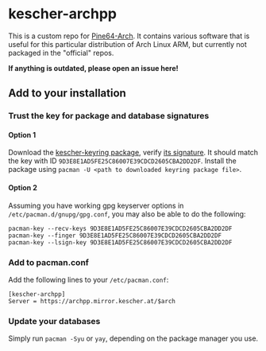# kescher-archpp

This is a custom repo for [Pine64-Arch](https://github.com/dreemurrs-embedded/Pine64-Arch).
It contains various software that is useful for this particular distribution of Arch Linux ARM, but currently not packaged in the "official" repos.

**If anything is outdated, please open an issue here!**

## Add to your installation

### Trust the key for package and database signatures

#### Option 1
Download the [kescher-keyring package](https://archpp.mirror.kescher.at/aarch64/kescher-keyring-20210613-1-any.pkg.tar.zst), verify [its signature](https://archpp.mirror.kescher.at/aarch64/kescher-keyring-20210613-1-any.pkg.tar.zst.sig). It should match the key with ID `9D3E8E1AD5FE25C86007E39CDCD2605CBA2DD2DF`. Install the package using `pacman -U <path to downloaded keyring package file>`.

#### Option 2
Assuming you have working gpg keyserver options in `/etc/pacman.d/gnupg/gpg.conf`, you may also be able to do the following:

```
pacman-key --recv-keys 9D3E8E1AD5FE25C86007E39CDCD2605CBA2DD2DF
pacman-key --finger 9D3E8E1AD5FE25C86007E39CDCD2605CBA2DD2DF
pacman-key --lsign-key 9D3E8E1AD5FE25C86007E39CDCD2605CBA2DD2DF
```

### Add to pacman.conf

Add the following lines to your `/etc/pacman.conf`:

```
[kescher-archpp]
Server = https://archpp.mirror.kescher.at/$arch
```

### Update your databases
Simply run `pacman -Syu` or `yay`, depending on the package manager you use.


